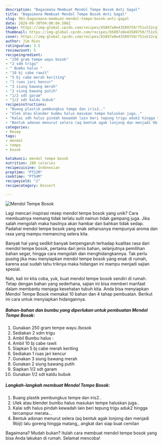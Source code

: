 ```yaml
---
description: "Bagaimana Membuat Mendol Tempe Bosok Anti Gagal"
title: "Bagaimana Membuat Mendol Tempe Bosok Anti Gagal"
slug: 961-bagaimana-membuat-mendol-tempe-bosok-anti-gagal
date: 2020-09-30T04:00:04.586Z
image: https://img-global.cpcdn.com/recipes/b5897a9e43589759/751x532cq70/mendol-tempe-bosok-foto-resep-utama.jpg
thumbnail: https://img-global.cpcdn.com/recipes/b5897a9e43589759/751x532cq70/mendol-tempe-bosok-foto-resep-utama.jpg
cover: https://img-global.cpcdn.com/recipes/b5897a9e43589759/751x532cq70/mendol-tempe-bosok-foto-resep-utama.jpg
author: Jim Rios
ratingvalue: 3.5
reviewcount: 5
recipeingredient:
- "250 gram tempe wayu bosok"
- "2 sdm trigu"
- " Bumbu halus "
- "10 bj cabe rawit"
- "5 bj cabe merah keriting"
- "1 ruas jari kencur"
- "3 siung bawang merah"
- "2 siung bawang putih"
- "1/2 sdt garam"
- "1/2 sdt kaldu bubuk"
recipeinstructions:
- "Buang plastik pembungkus tempe dan iris2.."
- "Ulek atau blender bumbu halus masukan tempe haluskan juga.."
- "Kalai sdh halus pindah kewadah lain beri tepung trigu aduk2 hingga tercampur merata..."
- "Bentuk adonan menurut selera (aq bentuk agak lonjong dan menjadi 9biji) lalu goreng hingga matang,, angkat dan siap buat cemilan"
categories:
- Resep
tags:
- mendol
- tempe
- bosok

katakunci: mendol tempe bosok 
nutrition: 280 calories
recipecuisine: Indonesian
preptime: "PT22M"
cooktime: "PT54M"
recipeyield: "2"
recipecategory: Dessert

---
```



![Mendol Tempe Bosok](https://img-global.cpcdn.com/recipes/b5897a9e43589759/751x532cq70/mendol-tempe-bosok-foto-resep-utama.jpg)

Lagi mencari inspirasi resep mendol tempe bosok yang unik? Cara membuatnya memang tidak terlalu sulit namun tidak gampang juga. Jika salah mengolah maka hasilnya akan hambar dan bahkan tidak sedap. Padahal mendol tempe bosok yang enak seharusnya mempunyai aroma dan rasa yang mampu memancing selera kita.

Banyak hal yang sedikit banyak berpengaruh terhadap kualitas rasa dari mendol tempe bosok, pertama dari jenis bahan, selanjutnya pemilihan bahan segar, hingga cara mengolah dan menghidangkannya. Tak perlu pusing jika mau menyiapkan mendol tempe bosok yang enak di rumah, karena asal sudah tahu triknya maka hidangan ini mampu menjadi sajian spesial.




Nah, kali ini kita coba, yuk, buat mendol tempe bosok sendiri di rumah. Tetap dengan bahan yang sederhana, sajian ini bisa memberi manfaat dalam membantu menjaga kesehatan tubuh kita. Anda bisa menyiapkan Mendol Tempe Bosok memakai 10 bahan dan 4 tahap pembuatan. Berikut ini cara untuk menyiapkan hidangannya.

<!--inarticleads1-->

##### Bahan-bahan dan bumbu yang diperlukan untuk pembuatan Mendol Tempe Bosok:

1. Gunakan 250 gram tempe wayu /bosok
1. Sediakan 2 sdm trigu
1. Ambil  Bumbu halus :
1. Ambil 10 bj cabe rawit
1. Siapkan 5 bj cabe merah keriting
1. Sediakan 1 ruas jari kencur
1. Gunakan 3 siung bawang merah
1. Gunakan 2 siung bawang putih
1. Siapkan 1/2 sdt garam
1. Gunakan 1/2 sdt kaldu bubuk




<!--inarticleads2-->

##### Langkah-langkah membuat Mendol Tempe Bosok:

1. Buang plastik pembungkus tempe dan iris2..
1. Ulek atau blender bumbu halus masukan tempe haluskan juga..
1. Kalai sdh halus pindah kewadah lain beri tepung trigu aduk2 hingga tercampur merata...
1. Bentuk adonan menurut selera (aq bentuk agak lonjong dan menjadi 9biji) lalu goreng hingga matang,, angkat dan siap buat cemilan




Bagaimana? Mudah bukan? Itulah cara membuat mendol tempe bosok yang bisa Anda lakukan di rumah. Selamat mencoba!
